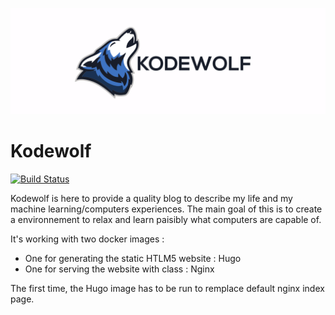 ![Banner](assets/banner.png)

# Kodewolf

[![Build Status](https://creus.fuegowolf.me/api/badges/fuegowolf/codewolf/status.svg)](https://creus.codewolf.fr/fuegowolf/codewolf)

Kodewolf is here to provide a quality blog to describe my life and my machine learning/computers experiences. The main goal of this is to create a environnement to relax and learn paisibly what computers are capable of.

It's working with two docker images : 

* One for generating the static HTLM5 website : Hugo
* One for serving the website with class : Nginx

The first time, the Hugo image has to be run to remplace default nginx index page.
